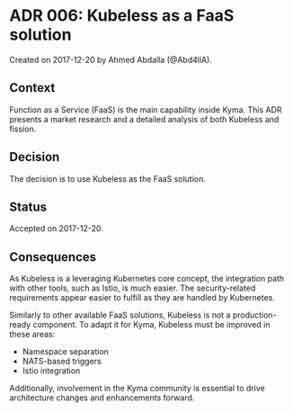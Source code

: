 # ADR 006: Kubeless as a FaaS solution

Created on 2017-12-20 by Ahmed Abdalla (@Abd4llA).

## Context

Function as a Service (FaaS) is the main capability inside Kyma. This ADR presents a market research and a detailed analysis of both Kubeless and fission.

## Decision

The decision is to use Kubeless as the FaaS solution.

## Status

Accepted on 2017-12-20.

## Consequences

As Kubeless is a leveraging Kubernetes core concept, the integration path with other tools, such as Istio, is much easier. The security-related requirements appear easier to fulfill as they are handled by Kubernetes.

Similarly to other available FaaS solutions, Kubeless is not a production-ready component. To adapt it for Kyma, Kubeless must be improved in these areas:

- Namespace separation
- NATS-based triggers
- Istio integration

Additionally, involvement in the Kyma community is essential to drive architecture changes and enhancements forward.
